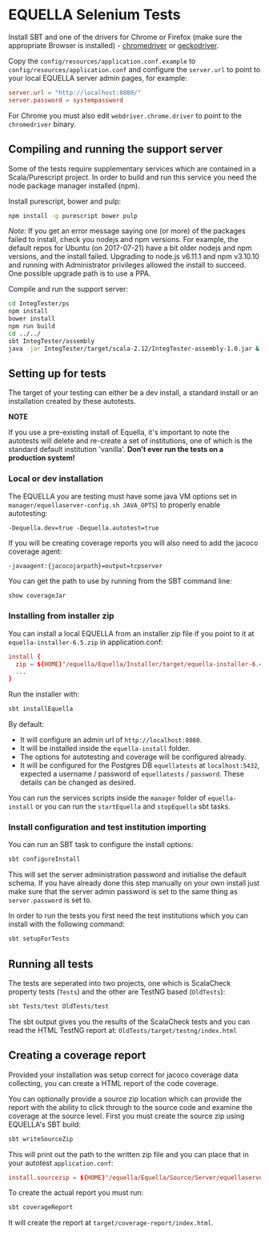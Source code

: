 # EQUELLA Selenium Tests

Install SBT and one of the drivers for Chrome or Firefox (make sure the appropriate Browser is installed) -
[chromedriver](https://sites.google.com/a/chromium.org/chromedriver/) or [geckodriver](https://github.com/mozilla/geckodriver/releases).

Copy the `config/resources/application.conf.example` to `config/resources/application.conf` and
configure the `server.url` to point to your local EQUELLA server admin pages, for example:

```conf
server.url = "http://localhost:8080/"
server.password = systempassword
```

For Chrome you must also edit `webdriver.chrome.driver` to point to the `chromedriver` binary.


## Compiling and running the support server

Some of the tests require supplementary services which are contained in a Scala/Purescript project.
In order to build and run this service you need the node package manager installed (npm).

Install purescript, bower and pulp:
```bash
npm install -g purescript bower pulp
```
_Note:_ If you get an error message saying one (or more) of the packages failed to install, check you nodejs and npm versions.  For example, the default repos for Ubuntu (on 2017-07-21) have a bit older nodejs and npm versions, and the install failed.  Upgrading to node.js v6.11.1 and npm v3.10.10 and running with Administrator privileges allowed the install to succeed.  One possible upgrade path is to use a PPA.

Compile and run the support server:
```bash
cd IntegTester/ps
npm install
bower install
npm run build
cd ../../
sbt IntegTester/assembly
java -jar IntegTester/target/scala-2.12/IntegTester-assembly-1.0.jar &
```

## Setting up for tests

The target of your testing can either be a dev install, a standard install or an installation
created by these autotests.

**NOTE**

If you use a pre-existing install of Equella, it's important to note the autotests will
delete and re-create a set of institutions, one of which is the standard default institution 'vanilla'.
**Don't ever run the tests on a production system!**

### Local or dev installation

The EQUELLA you are testing must have some java VM options set in `manager/equellaserver-config.sh JAVA_OPTS`) to properly enable autotesting:
```
-Dequella.dev=true -Dequella.autotest=true
```
If you will be creating coverage reports you will also need to add the jacoco coverage agent:

```
-javaagent:{jacocojarpath}=output=tcpserver
```
You can get the path to use by running from the SBT command line:

```sbt
show coverageJar
```

### Installing from installer zip

You can install a local EQUELLA from an installer zip file if you point to it at `equella-installer-6.5.zip` in application.conf:

```conf
install {
  zip = ${HOME}"/equella/Equella/Installer/target/equella-installer-6.4.zip"
  ...
}
```

Run the installer with:

```bash
sbt installEquella
```

By default:
* It will configure an admin url of `http://localhost:8080`.
* It will be installed inside the `equella-install` folder.
* The options for autotesting and coverage will be configured already.
* It will be configured for the Postgres DB `equellatests` at `localhost:5432`, expected a username / password of `equellatests` / `password`.  These details can be changed as desired.

You can run the services scripts inside the `manager` folder of `equella-install` or you can run the `startEquella` and `stopEquella` sbt tasks.

### Install configuration and test institution importing

You can run an SBT task to configure the install options:

```bash
sbt configureInstall
```
This will set the server administration password and initialise the default schema.
If you have already done this step manually on your own install just make sure that the server admin password is set to the same thing
as `server.password` is set to.

In order to run the tests you first need the test institutions which you can install with the following command:
```bash
sbt setupForTests
```

## Running all tests

The tests are seperated into two projects, one which is ScalaCheck property
tests (`Tests`) and the other are TestNG based (`OldTests`):

```bash
sbt Tests/test OldTests/test
```

The sbt output gives you the results of the ScalaCheck tests and you can read the HTML TestNG report at:
`OldTests/target/testng/index.html`

## Creating a coverage report

Provided your installation was setup correct for jacoco coverage data collecting, you can create a HTML
report of the code coverage.

You can optionally provide a source zip location which can provide the report with the ability to click through to the source code
and examine the coverage at the source level. First you must create the source zip using EQUELLA's SBT build:

```bash
sbt writeSourceZip
```

This will print out the path to the written zip file and you can place that in your autotest `application.conf`:

```conf
install.sourcezip = ${HOME}"/equella/Equella/Source/Server/equellaserver/target/equella-sources.zip"
```

To create the actual report you must run:

```bash
sbt coverageReport
```

It will create the report at `target/coverage-report/index.html`.
